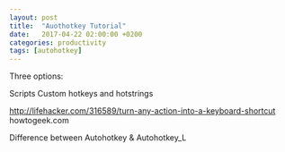 ```yaml
---
layout: post
title:  "Auothotkey Tutorial"
date:   2017-04-22 02:00:00 +0200
categories: productivity
tags: [autohotkey]
---
```


Three options:  

Scripts 
Custom hotkeys 
and hotstrings


<!--more-->


http://lifehacker.com/316589/turn-any-action-into-a-keyboard-shortcut
howtogeek.com




Difference between Autohotkey & Autohotkey_L

